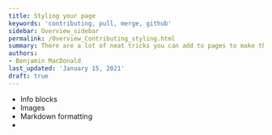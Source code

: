 ```yaml
---
title: Styling your page
keywords: 'contributing, pull, merge, github'
sidebar: Overview_sidebar
permalink: /Overview_Contributing_styling.html
summary: There are a lot of neat tricks you can add to pages to make them show information differently. This article goes over the most common uses.
authors:
- Benjamin MacDonald
last_updated: 'January 15, 2021'
draft: true
---
```



- Info blocks
- Images
- Markdown formatting
-
